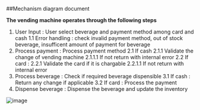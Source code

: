 ##Mechanism diagram document

**The vending machine operates through the following steps**
1. User Input : User select beverage and payment method among card and cash
  1.1 Error handling : check invalid payment method, out of stock beverage, insufficent amount of payment for beverage
2. Process payment : Process payment method
  2.1 If cash
    2.1.1 Validate the change of vending machine
      2.1.1.1 If not return with internal error
  2.2 If card : 
    2.2.1 Validate the card if it is chargable
      2.2.1.1 If not return with internal error
3. Process beverage : Check if required beverage dispensible
  3.1 If cash : Return any change if applicable
  3.2 If card : Process the payment
4. Dispense beverage : Dispense the beverage and update the inventory

![image](https://github.com/user-attachments/assets/e0c52491-5a8d-435e-b243-998f590152d9)
